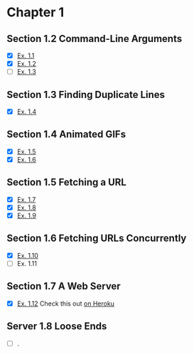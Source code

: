 # Chapter 1

## Section 1.2 Command-Line Arguments

- [x] [Ex. 1.1](ex-1.1)
- [x] [Ex. 1.2](ex-1.2)
- [ ] [Ex. 1.3](ex-1.3)

## Section 1.3 Finding Duplicate Lines

- [x] [Ex. 1.4](ex-1.4)

## Section 1.4 Animated GIFs

- [x] [Ex. 1.5](ex-1.5)
- [x] [Ex. 1.6](ex-1.6)

## Section 1.5 Fetching a URL

- [x] [Ex. 1.7](ex-1.7)
- [x] [Ex. 1.8](ex-1.8)
- [x] [Ex. 1.9](ex-1.9)

## Section 1.6 Fetching URLs Concurrently

- [x] [Ex. 1.10](ex-1.10)
- [ ] Ex. 1.11

## Section 1.7 A Web Server

- [x] [Ex. 1.12](ex-1.12) Check this out [on Heroku](https://ancient-caverns-79291.herokuapp.com/?delay=2&size=100&cycles=10)

## Server 1.8 Loose Ends

- [ ] .
